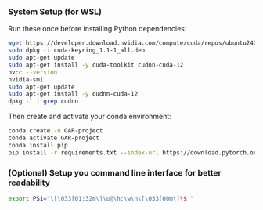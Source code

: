 ### System Setup (for WSL)
Run these once before installing Python dependencies:
```bash
wget https://developer.download.nvidia.com/compute/cuda/repos/ubuntu2404/x86_64/cuda-keyring_1.1-1_all.deb
sudo dpkg -i cuda-keyring_1.1-1_all.deb
sudo apt-get update
sudo apt-get install -y cuda-toolkit cudnn-cuda-12
nvcc --version
nvidia-smi
sudo apt-get update
sudo apt-get install -y cudnn-cuda-12
dpkg -l | grep cudnn
```
Then create and activate your conda environment:
```bash
conda create -n GAR-project 
conda activate GAR-project
conda install pip
pip install -r requirements.txt --index-url https://download.pytorch.org/whl/cu124
```

### (Optional) Setup you command line interface for better readability
```bash
export PS1="\[\033[01;32m\]\u@\h:\w\n\[\033[00m\]\$ "
```

